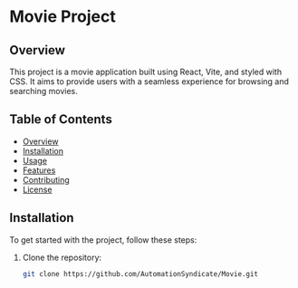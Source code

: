 # Movie Project

## Overview
This project is a movie application built using React, Vite, and styled with CSS. It aims to provide users with a seamless experience for browsing and searching movies.

## Table of Contents
- [Overview](#overview)
- [Installation](#installation)
- [Usage](#usage)
- [Features](#features)
- [Contributing](#contributing)
- [License](#license)

## Installation
To get started with the project, follow these steps:

1. Clone the repository:
   ```bash
   git clone https://github.com/AutomationSyndicate/Movie.git
